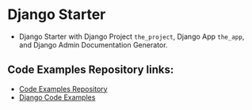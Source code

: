 # Django Starter
* Django Starter with Django Project `the_project`, Django App `the_app`, and Django Admin Documentation Generator.

## Code Examples Repository links:
* [Code Examples Repository](../../README.md)
* [Django Code Examples](../../django/README.md)

